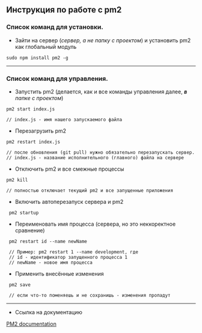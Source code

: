 ## Инструкция по работе с pm2

### Список команд для установки.

-   Зайти на сервер (_сервер, а не папку с проектом_) и установить pm2 как глобальный модуль

```
sudo npm install pm2 -g
```

---

### Список команд для управления.

-   Запустить pm2 (делается, как и все команды управления далее, _**в** папке с проектом_)

```
pm2 start index.js

// index.js - имя нашего запускаемого файла
```

-   Перезагрузить pm2

```
pm2 restart index.js

// после обновления (git pull) нужно обязательно перезапускать сервер.
// index.js - название исполнительного (главного) файла на сервере
```

-   Отключить pm2 и все смежные процессы

```
pm2 kill

// полностью отключает текущий pm2 и все запущенные приложения
```

-   Включить автоперезапуск сервера и pm2

```
 pm2 startup
```

-   Переименовать имя процесса (сервера, но это неккоректное сравнение)

```
 pm2 restart id --name newName

 // Пример: pm2 restart 1 --name development, где
 // id - идентификатор запущенного процесса 1
 // newName - новое имя процесса
```

-   Применить внесённые изменения

```
 pm2 save

 // если что-то поменяешь и не сохранишь - изменения пропадут
```

---

-   Ссылка на документацию

[PM2 documentation](https://pm2.io/docs/plus/quick-start// 'Официальная документация по PM2')
